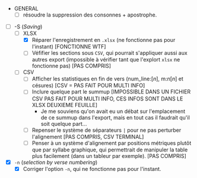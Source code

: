 - GENERAL
  - [ ] résoudre la suppression des consonnes + apostrophe.
- [ ] -S (_Saving_)
  - [ ] XLSX
    - [X] Réparer l'enregistrement en `.xlsx` (ne fonctionne pas pour l'instant) [FONCTIONNE WTF]
    - [ ] Véfifier les sections sous `CSV`, qui pourrait s'appliquer aussi aux autres export (impossible à vérifier tant que l'explort `xlsx` ne fonctionne pas) [PAS COMPRIS]
  - [ ] CSV
    - [ ] Afficher les statistiques en fin de vers (num_line:[_n_], m:_n_[_n_] et césures) [CSV = PAS FAIT POUR MULTI INFO]
    - [ ] Inclure quelque part le summup [IMPOSSIBLE DANS UN FICHIER CSV PAS FAIT POUR MULTI INFO, CES INFOS SONT DANS LE XLSX DEUXIEME FEUILLE]
      - Je me souviens qu'on avait eu un débat sur l'emplacement de ce summup dans l'export, mais en tout cas il faudrait qu'il soit quelque part...
    - [ ] Repenser le système de séparateurs `|` pour ne pas perturber l'alignement [PAS COMPRIS, CSV TERMINAL]
    - [ ] Penser à un système d'alignement par positions métriques plutôt que par syllabe graphique, qui permettrait de manipuler la table plus facilement (dans un tableur par exemple). [PAS COMPRIS]
- [x] `-n` (_selection by verse numbering_)
  - [x] Corriger l'option `-n`, qui ne fonctionne pas pour l'instant.

